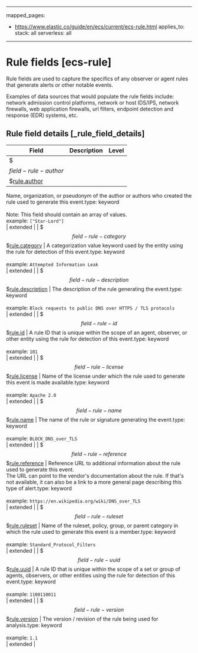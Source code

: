 <!-- This file is automatically generated. Don't edit it manually! -->
---
mapped_pages:
  - https://www.elastic.co/guide/en/ecs/current/ecs-rule.html
applies_to:
  stack: all
  serverless: all
---

# Rule fields [ecs-rule]

Rule fields are used to capture the specifics of any observer or agent rules that generate alerts or other notable events.

Examples of data sources that would populate the rule fields include: network admission control platforms, network or host IDS/IPS, network firewalls, web application firewalls, url filters, endpoint detection and response (EDR) systems, etc.

## Rule field details [_rule_field_details]

| Field | Description | Level |
| --- | --- | --- |
| $$$field-rule-author$$$[rule.author](#field-rule-author) |
Name, organization, or pseudonym of the author or authors who created the rule used to generate this event.type: keyword<br><br>
Note: This field should contain an array of values.<br>
example: `["Star-Lord"]`<br> | extended |
| $$$field-rule-category$$$[rule.category](#field-rule-category) |
A categorization value keyword used by the entity using the rule for detection of this event.type: keyword<br><br>
example: `Attempted Information Leak`<br> | extended |
| $$$field-rule-description$$$[rule.description](#field-rule-description) |
The description of the rule generating the event.type: keyword<br><br>
example: `Block requests to public DNS over HTTPS / TLS protocols`<br> | extended |
| $$$field-rule-id$$$[rule.id](#field-rule-id) |
A rule ID that is unique within the scope of an agent, observer, or other entity using the rule for detection of this event.type: keyword<br><br>
example: `101`<br> | extended |
| $$$field-rule-license$$$[rule.license](#field-rule-license) |
Name of the license under which the rule used to generate this event is made available.type: keyword<br><br>
example: `Apache 2.0`<br> | extended |
| $$$field-rule-name$$$[rule.name](#field-rule-name) |
The name of the rule or signature generating the event.type: keyword<br><br>
example: `BLOCK_DNS_over_TLS`<br> | extended |
| $$$field-rule-reference$$$[rule.reference](#field-rule-reference) |
Reference URL to additional information about the rule used to generate this event.<br>The URL can point to the vendor's documentation about the rule. If that's not available, it can also be a link to a more general page describing this type of alert.type: keyword<br><br>
example: `https://en.wikipedia.org/wiki/DNS_over_TLS`<br> | extended |
| $$$field-rule-ruleset$$$[rule.ruleset](#field-rule-ruleset) |
Name of the ruleset, policy, group, or parent category in which the rule used to generate this event is a member.type: keyword<br><br>
example: `Standard_Protocol_Filters`<br> | extended |
| $$$field-rule-uuid$$$[rule.uuid](#field-rule-uuid) |
A rule ID that is unique within the scope of a set or group of agents, observers, or other entities using the rule for detection of this event.type: keyword<br><br>
example: `1100110011`<br> | extended |
| $$$field-rule-version$$$[rule.version](#field-rule-version) |
The version / revision of the rule being used for analysis.type: keyword<br><br>
example: `1.1`<br> | extended |


